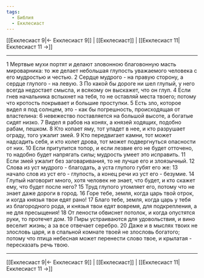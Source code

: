 ```yaml
---
tags:
  - Библия
  - Екклесиаст
---
```

[[Екклесиаст 9|← Екклесиаст 9]] | [[Екклесиаст]] | [[Екклесиаст 11|Екклесиаст 11 →]]

---
1 Мертвые мухи портят и делают зловонною благовонную масть мироварника: то же делает небольшая глупость уважаемого человека с его мудростью и честью.
2 Сердце мудрого - на правую сторону, а сердце глупого - на левую.
3 По какой бы дороге ни шел глупый, у него всегда недостает смысла, и всякому он выскажет, что он глуп.
4 Если гнев начальника вспыхнет на тебя, то не оставляй места твоего; потому что кротость покрывает и большие проступки.
5 Есть зло, которое видел я под солнцем, это - как бы погрешность, происходящая от властелина:
6 невежество поставляется на большой высоте, а богатые сидят низко.
7 Видел я рабов на конях, а князей ходящих, подобно рабам, пешком.
8 Кто копает яму, тот упадет в нее, и кто разрушает ограду, того ужалит змей.
9 Кто передвигает камни, тот может надсадить себя, и кто колет дрова, тот может подвергнуться опасности от них.
10 Если притупится топор, и если лезвие его не будет отточено, то надобно будет напрягать силы; мудрость умеет это исправить.
11 Если змей ужалит без заговаривания, то не лучше его и злоязычный.
12 Слова из уст мудрого - благодать, а уста глупого губят его же:
13 начало слов из уст его - глупость, а конец речи из уст его - безумие.
14 Глупый наговорит много, хотя человек не знает, что будет, и кто скажет ему, что будет после него?
15 Труд глупого утомляет его, потому что не знает даже дороги в город.
16 Горе тебе, земля, когда царь твой отрок, и когда князья твои едят рано!
17 Благо тебе, земля, когда царь у тебя из благородного рода, и князья твои едят вовремя, для подкрепления, а не для пресыщения!
18 От лености обвиснет потолок, и когда опустятся руки, то протечет дом.
19 Пиры устраиваются для удовольствия, и вино веселит жизнь; а за все отвечает серебро.
20 Даже и в мыслях твоих не злословь царя, и в спальной комнате твоей не злословь богатого; потому что птица небесная может перенести слово твое, и крылатая - пересказать речь твою.

---
[[Екклесиаст 9|← Екклесиаст 9]] | [[Екклесиаст]] | [[Екклесиаст 11|Екклесиаст 11 →]]